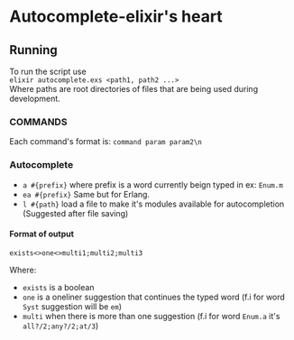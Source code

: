 # Autocomplete-elixir's heart

## Running

To run the script use  
`elixir autocomplete.exs <path1, path2 ...>`  
Where paths are root directories of files that are being used during development.

### COMMANDS
Each command's format is:
`command param param2\n`

### Autocomplete
- `a #{prefix}` where prefix is a word currently beign typed in ex: `Enum.m`
- `ea #{prefix}` Same but for Erlang.
- `l #{path}` load a file to make it's modules available for autocompletion (Suggested after file saving)

#### Format of output

`exists<>one<>multi1;multi2;multi3`

Where:
- `exists` is a boolean  
- `one` is a oneliner suggestion that continues the typed word (f.i for word `Syst` suggestion will be `em`)
- `multi` when there is more than one suggestion (f.i for word `Enum.a` it's `all?/2;any?/2;at/3`)
